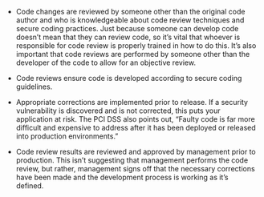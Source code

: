 - Code changes are reviewed by someone other than the original code author and who is knowledgeable about code review techniques and secure coding practices. Just because someone can develop code doesn’t mean that they can review code, so it’s vital that whoever is responsible for code review is properly trained in how to do this. It’s also important that code reviews are performed by someone other than the developer of the code to allow for an objective review.

- Code reviews ensure code is developed according to secure coding guidelines.

- Appropriate corrections are implemented prior to release. If a security vulnerability is discovered and is not corrected, this puts your application at risk. The PCI DSS also points out, “Faulty code is far more difficult and expensive to address after it has been deployed or released into production environments.”

- Code review results are reviewed and approved by management prior to production. This isn’t suggesting that management performs the code review, but rather, management signs off that the necessary corrections have been made and the development process is working as it’s defined.

